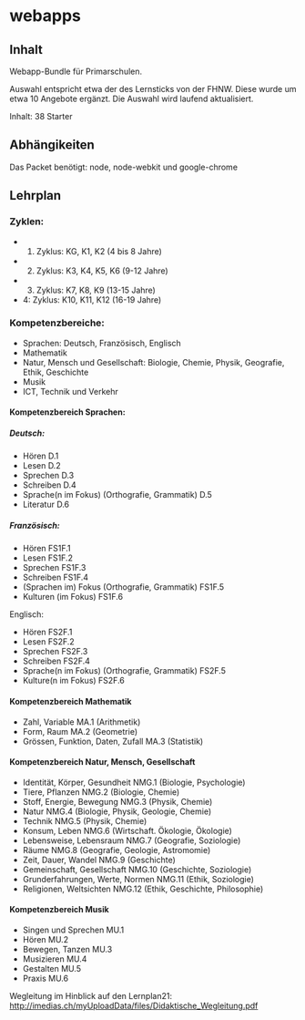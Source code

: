 webapps
=======

## Inhalt 

Webapp-Bundle für Primarschulen.

Auswahl entspricht etwa der des Lernsticks von der FHNW. Diese wurde um etwa 10 Angebote ergänzt. Die Auswahl wird laufend aktualisiert.

Inhalt: 38 Starter

## Abhängikeiten

Das Packet benötigt: node, node-webkit und google-chrome

## Lehrplan

### Zyklen:
   * 1. Zyklus: KG, K1, K2 (4 bis 8 Jahre)
   * 2. Zyklus: K3, K4, K5, K6 (9-12 Jahre)
   * 3. Zyklus: K7, K8, K9 (13-15 Jahre)
   * 4: Zyklus: K10, K11, K12 (16-19 Jahre)

### Kompetenzbereiche:
   * Sprachen: Deutsch, Französisch, Englisch
   * Mathematik
   * Natur, Mensch und Gesellschaft: Biologie, Chemie, Physik, Geografie, Ethik, Geschichte
   * Musik
   * ICT, Technik und Verkehr


#### Kompetenzbereich Sprachen:

#####   Deutsch: 
   * Hören                                        D.1
   * Lesen                                        D.2
   * Sprechen                                     D.3
   * Schreiben                                    D.4
   * Sprache(n im Fokus) (Orthografie, Grammatik) D.5
   * Literatur                                    D.6

#####   Französisch:
   * Hören                                        FS1F.1
   * Lesen                                        FS1F.2
   * Sprechen                                     FS1F.3
   * Schreiben                                    FS1F.4
   * (Sprachen im) Fokus (Orthografie, Grammatik) FS1F.5
   * Kulturen (im Fokus)                          FS1F.6

   Englisch:
   * Hören                                        FS2F.1
   * Lesen                                        FS2F.2
   * Sprechen                                     FS2F.3
   * Schreiben                                    FS2F.4
   * Sprache(n im Fokus) (Orthografie, Grammatik) FS2F.5
   * Kulture(n im Fokus)                          FS2F.6

#### Kompetenzbereich Mathematik

   * Zahl, Variable			          MA.1   (Arithmetik)
   * Form, Raum 				  MA.2   (Geometrie)
   * Grössen, Funktion, Daten, Zufall             MA.3   (Statistik)


#### Kompetenzbereich Natur, Mensch, Gesellschaft

   * Identität, Körper, Gesundheit		  NMG.1   (Biologie, Psychologie)
   * Tiere, Pflanzen				  NMG.2   (Biologie, Chemie)
   * Stoff, Energie, Bewegung                     NMG.3   (Physik, Chemie)
   * Natur                                        NMG.4   (Biologie, Physik, Geologie, Chemie)
   * Technik                                      NMG.5   (Physik, Chemie)
   * Konsum, Leben				  NMG.6   (Wirtschaft. Ökologie, Ökologie)
   * Lebensweise, Lebensraum                      NMG.7   (Geografie, Soziologie)
   * Räume	  				  NMG.8   (Geografie, Geologie, Astromomie)
   * Zeit, Dauer, Wandel			  NMG.9   (Geschichte)
   * Gemeinschaft, Gesellschaft			  NMG.10  (Geschichte, Soziologie)
   * Grunderfahrungen, Werte, Normen		  NMG.11  (Ethik, Soziologie)
   * Religionen, Weltsichten  			  NMG.12  (Ethik, Geschichte, Philosophie)
   
#### Kompetenzbereich Musik
   
   * Singen und Sprechen		          MU.1
   * Hören  					  MU.2
   * Bewegen, Tanzen				  MU.3
   * Musizieren					  MU.4
   * Gestalten					  MU.5
   * Praxis					  MU.6  


Wegleitung im Hinblick auf den Lernplan21:
http://imedias.ch/myUploadData/files/Didaktische_Wegleitung.pdf